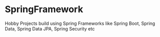 # SpringFramework
Hobby Projects build using Spring Frameworks like Spring Boot, Spring Data, Spring Data JPA, Spring Security etc
